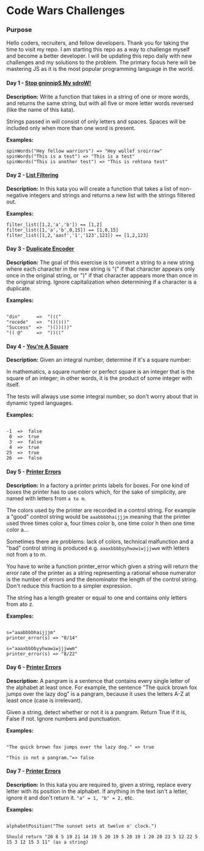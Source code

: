 # Code Wars Challenges

### Purpose
Hello coders, recruiters, and fellow developers. Thank you for taking the time to visit my repo. I am starting this repo as a way to challenge myself and become a better developer. I will be updating this repo daily with new challenges and my solutions to the problem. The primary focus here will be mastering JS as it is the most popular programming language in the world. 


#### Day 1 -  [Stop gninnipS My sdroW!](./Day1-Stop-gninnipS-My-sdroW!/main.js)

**Description:**
Write a function that takes in a string of one or more words, and returns the same string, but with all five or more letter words reversed (like the name of this kata).

Strings passed in will consist of only letters and spaces.
Spaces will be included only when more than one word is present.

**Examples:**

```
spinWords("Hey fellow warriors") => "Hey wollef sroirraw" 
spinWords("This is a test") => "This is a test" 
spinWords("This is another test") => "This is rehtona test"

```

#### Day 2 -  [List Filtering](./Day2-List-Filtering/main.js)

**Description:**
In this kata you will create a function that takes a list of non-negative integers and strings and returns a new list with the strings filtered out.

**Examples:**
```
filter_list([1,2,'a','b']) == [1,2]
filter_list([1,'a','b',0,15]) == [1,0,15]
filter_list([1,2,'aasf','1','123',123]) == [1,2,123]

```

#### Day 3 -  [Duplicate Encoder](./Day3-Duplicate-Encoder/main.js)

**Description:**
The goal of this exercise is to convert a string to a new string where each character in the new string is "(" if that character appears only once in the original string, or ")" if that character appears more than once in the original string. Ignore capitalization when determining if a character is a duplicate.

**Examples:**
```

"din"      =>  "((("
"recede"   =>  "()()()"
"Success"  =>  ")())())"
"(( @"     =>  "))((" 

```


#### Day 4 -  [You're A Square](./Day4-You're-a-square!/main.js)

**Description:**
Given an integral number, determine if it's a square number:

In mathematics, a square number or perfect square is an integer that is the square of an integer; in other words, it is the product of some integer with itself.

The tests will always use some integral number, so don't worry about that in dynamic typed languages.

**Examples:**

```

-1  =>  false
 0  =>  true
 3  =>  false
 4  =>  true
25  =>  true
26  =>  false

```

#### Day 5 -  [Printer Errors](./Day5-Printer-Errors/main.js)

**Description:**
In a factory a printer prints labels for boxes. For one kind of boxes the printer has to use colors which, for the sake of simplicity, are named with letters from ```a to m```.

The colors used by the printer are recorded in a control string. For example a "good" control string would be ```aaabbbbhaijjjm``` meaning that the printer used three times color a, four times color b, one time color h then one time color a...

Sometimes there are problems: lack of colors, technical malfunction and a "bad" control string is produced e.g. ```aaaxbbbbyyhwawiwjjjwwm``` with letters not from a to m.

You have to write a function printer_error which given a string will return the error rate of the printer as a string representing a rational whose numerator is the number of errors and the denominator the length of the control string. Don't reduce this fraction to a simpler expression.

The string has a length greater or equal to one and contains only letters from ato z.

**Examples:**
```

s="aaabbbbhaijjjm"
printer_error(s) => "0/14"

s="aaaxbbbbyyhwawiwjjjwwm"
printer_error(s) => "8/22"

```

#### Day 6 -  [Printer Errors](./Day6-Detect-Pangram/main.js)

**Description:**
A pangram is a sentence that contains every single letter of the alphabet at least once. For example, the sentence "The quick brown fox jumps over the lazy dog" is a pangram, because it uses the letters A-Z at least once (case is irrelevant).

Given a string, detect whether or not it is a pangram. Return True if it is, False if not. Ignore numbers and punctuation.

**Examples:**
```

"The quick brown fox jumps over the lazy dog." => true

"This is not a pangram."=> false

```

#### Day 7 -  [Printer Errors](./Day7-Replace-With-Alphabet-Position/main.js)

**Description:**
In this kata you are required to, given a string, replace every letter with its position in the alphabet.
If anything in the text isn't a letter, ignore it and don't return it.
```"a" = 1, "b" = 2,``` etc.

**Examples:**
```

alphabetPosition("The sunset sets at twelve o' clock.")

Should return "20 8 5 19 21 14 19 5 20 19 5 20 19 1 20 20 23 5 12 22 5 15 3 12 15 3 11" (as a string)

```
